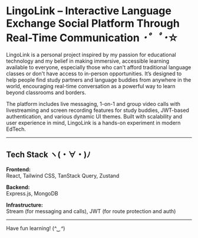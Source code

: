 # LingoLink – Interactive Language Exchange Social Platform Through Real-Time Communication *･゜ﾟ･*☆

LingoLink is a personal project inspired by my passion for educational technology and my belief in making immersive, accessible learning available to everyone, especially those who can't afford traditional language classes or don't have access to in-person opportunities. It’s designed to help people find study partners and language buddies from anywhere in the world, encouraging real-time conversation as a powerful way to learn beyond classrooms and borders.

The platform includes live messaging, 1-on-1 and group video calls with livestreaming and screen recording features for study buddies, JWT-based authentication, and various dynamic UI themes. Built with scalability and user experience in mind, LingoLink is a hands-on experiment in modern EdTech. 

---

## Tech Stack ヽ(・∀・)ﾉ

**Frontend:**  
React, Tailwind CSS, TanStack Query, Zustand  

**Backend:**  
Express.js, MongoDB  

**Infrastructure:**  
Stream (for messaging and calls), JWT (for route protection and auth)  

---

Have fun learning! (*^‿^*)  
